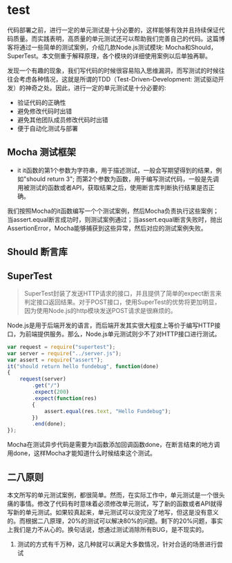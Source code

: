 # test
代码部署之前，进行一定的单元测试是十分必要的，这样能够有效并且持续保证代码质量。而实践表明，高质量的单元测试还可以帮助我们完善自己的代码。这篇博客将通过一些简单的测试案例，介绍几款Node.js测试模块: Mocha和Should，SuperTest。本文侧重于解释原理，各个模块的详细使用案例以后单独再聊。


发现一个有趣的现象，我们写代码的时候很容易陷入思维漏洞，而写测试的时候往往会考虑各种情况，这就是所谓的TDD（Test-Driven-Development: 测试驱动开发）的神奇之处。因此，进行一定的单元测试是十分必要的:

- 验证代码的正确性
- 避免修改代码时出错
- 避免其他团队成员修改代码时出错
- 便于自动化测试与部署

## Mocha 测试框架

* it
it函数的第1个参数为字符串，用于描述测试，一般会写期望得到的结果，例如"should return 3"; 而第2个参数为函数，用于编写测试代码，一般是先调用被测试的函数或者API，获取结果之后，使用断言库判断执行结果是否正确。

我们按照Mocha的it函数编写一个个测试案例，然后Mocha负责执行这些案例；当assert.equal断言成功时，则测试案例通过；当assert.equal断言失败时，抛出AssertionError，Mocha能够捕获到这些异常，然后对应的测试案例失败。

## Should 断言库

## SuperTest
>   SuperTest封装了发送HTTP请求的接口，并且提供了简单的expect断言来判定接口返回结果。对于POST接口，使用SuperTest的优势将更加明显，因为使用Node.js的http模块发送POST请求是很麻烦的。

Node.js是用于后端开发的语言，而后端开发其实很大程度上等价于编写HTTP接口，为前端提供服务。那么，Node.js单元测试则少不了对HTTP接口进行测试。
```js
var request = require("supertest");
var server = require("../server.js");
var assert = require("assert");
it("should return hello fundebug", function(done)
{
    request(server)
        .get("/")
        .expect(200)
        .expect(function(res)
        {
            assert.equal(res.text, "Hello Fundebug");
        })
        .end(done);
});
```
Mocha在测试异步代码是需要为it函数添加回调函数done，在断言结束的地方调用done，这样Mocha才能知道什么时候结束这个测试。
## 二八原则
本文所写的单元测试案例，都很简单。然而，在实际工作中，单元测试是一个很头痛的事情。修改了代码有时意味着必须修改单元测试，写了新的函数或者API就得写新的单元测试。如果较真起来，单元测试可以没完没了地写，但这是没有意义的。而根据二八原理，20%的测试可以解决80%的问题。剩下的20%问题，事实上我们是力不从心的。换句话说，想通过测试消除所有BUG，是不现实的。

1. 测试的方式有千万种，这几种就可以满足大多数情况，针对合适的场景进行尝试